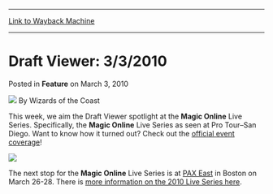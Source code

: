 
---
[Link to Wayback Machine](https://web.archive.org/web/20220123121158/https://magic.wizards.com/en/articles/archive/feature/draft-viewer-332010-2010-03-03)

[_metadata_:wayback_url]:- "https://magic.wizards.com/en/articles/archive/feature/draft-viewer-332010-2010-03-03"
[_metadata_:wayback_raw_url]:- "https://web.archive.org/web/20220123121158id_/https://magic.wizards.com/en/articles/archive/feature/draft-viewer-332010-2010-03-03"
[_metadata_:wayback_capture_timestamp]:- "2022-01-23 12:11:58+00:00"
[_metadata_:description]:- "This week, we aim the Draft Viewer spotlight at the Magic Online Live Series. Specifically, the Magic Online Live Series as seen at Pro Tour–San Diego. Want to know how it turned out? Check out the official event coverage!The next stop for the Magic Online Live Series is at PAX East in Boston on March 26-28. There is more information on the 2010 Live Series here."
[_metadata_:generator]:- "Drupal 7 (http://drupal.org)"
[_metadata_:publish_date]:- "2010-03-03"
---


Draft Viewer: 3/3/2010
======================



 Posted in **Feature**
 on March 3, 2010 






![](https://media.magic.wizards.com/styles/auth_small/public/images/person/wizards_author.jpg)
By Wizards of the Coast











This week, we aim the Draft Viewer spotlight at the **Magic Online** Live Series. Specifically, the **Magic Online** Live Series as seen at Pro Tour–San Diego. Want to know how it turned out? Check out the [official event coverage](http://www.wizards.com/Magic/Digital/MagicOnlineTourn.aspx?x=mtg/digital/magiconline/tourn/973378)!

[![](https://media.magic.wizards.com/image_legacy_migration/mtg/images/daily/activity/act398_ss.jpg)](http://gatherer.wizards.com/magic/draftools/draftviewer.asp?draftid=mtgo973378)

The next stop for the **Magic Online** Live Series is at [PAX East](http://archive.wizards.com/Magic/Magazine/Article.aspx?x=mtg/daily/events/paxeast10) in Boston on March 26-28. There is [more information on the 2010 Live Series here](http://www.wizards.com/magic/magazine/article.aspx?x=mtg/daily/other/012510).







